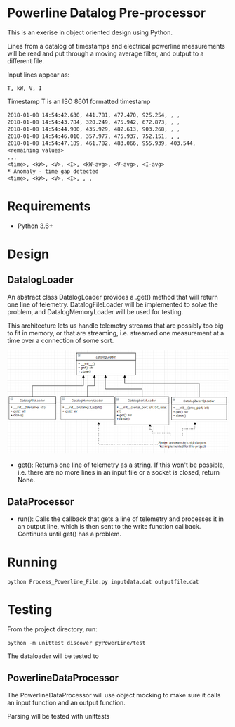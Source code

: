 # Powerline Datalog Pre-processor

This is an exerise in object oriented design using Python.  

Lines from a datalog of timestamps and electrical powerline measurements will be read and put through a moving average filter, and output to a different file.  

Input lines appear as:
  ```
  T, kW, V, I
  ```
Timestamp T is an ISO 8601 formatted timestamp


  ```
2018-01-08 14:54:42.630, 441.781, 477.470, 925.254, , ,
2018-01-08 14:54:43.784, 320.249, 475.942, 672.873, , ,
2018-01-08 14:54:44.900, 435.929, 482.613, 903.268, , ,
2018-01-08 14:54:46.010, 357.977, 475.937, 752.151, , ,
2018-01-08 14:54:47.189, 461.782, 483.066, 955.939, 403.544, <remaining values>
...
<time>, <kW>, <V>, <I>, <kW-avg>, <V-avg>, <I-avg>
* Anomaly - time gap detected
<time>, <kW>, <V>, <I>, , ,
  ```

# Requirements
* Python 3.6+

# Design

## DatalogLoader
An abstract class DatalogLoader provides a .get() method that will return one line of telemetry.  DatalogFileLoader will be implemented to solve the problem, and DatalogMemoryLoader will be used for testing.

This architecture lets us handle telemetry streams that are possibly too big to fit in memory, or that are streaming, i.e. streamed one measurement at a time over a connection of some sort.

![DatalogLoader](doc/DataLogClasses.png)

* get():
Returns one line of telemetry as a string.  If this won't be possible, i.e. there are no more lines in an input file or a socket is closed, return None.

## DataProcessor

* run():
Calls the callback that gets a line of telemetry and processes it in an output line, which is then sent to the write function callback.  Continues until get() has a problem.

# Running

```shell
python Process_Powerline_File.py inputdata.dat outputfile.dat
```

# Testing

From the project directory, run:
```
python -m unittest discover pyPowerLine/test
```

The dataloader will be tested to 

## PowerlineDataProcessor

The PowerlineDataProcessor will use object mocking to make sure it calls an input function and an output function.

Parsing will be tested with unittests
